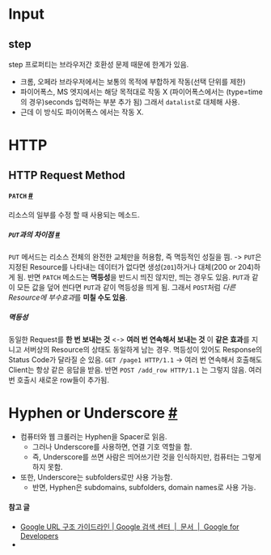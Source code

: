 # Input
## step
step 프로퍼티는 브라우저간 호환성 문제 때문에 한계가 있음.
- 크롬, 오페라 브라우저에서는 보통의 목적에 부합하게 작동(선택 단위를 제한)
- 파이어폭스, MS 엣지에서는 해당 목적대로 작동 X 
  (파이어폭스에서는 (type=time의 경우)seconds 입력하는 부분 추가 됨)
그래서 `datalist`로 대체해 사용.
- 근데 이 방식도 파이어폭스 에서는 작동 X.

# HTTP
## HTTP Request Method
#### `PATCH` [#](https://developer.mozilla.org/en-US/docs/Web/HTTP/Methods/PATCH)
리소스의 일부를 수정 할 때 사용되는 메소드.
##### `PUT`과의 차이점 [#](https://developer.mozilla.org/ko/docs/Web/HTTP/Methods/PUT)
`PUT` 메서드는 리소스 전체의 완전한 교체만을 허용함, 즉 멱등적인 성질을 띔.
-> `PUT`은 지정된 Resource를 나타내는 데이터가 없다면 생성(`201`)하거나 대체(200 or 204)하게 됨.
반면 `PATCH` 메소드는 **멱등성**을 반드시 띄진 않지만, 띄는 경우도 있음.
`PUT`과 같이 모든 값을 덮어 씐다면 `PUT`과 같이 멱등성을 띄게 됨.
그래서 `POST`처럼 *다른 Resource에 부수효과*를 **미칠 수도 있음**.
##### 멱등성
동일한 Request를 **한 번 보내는 것** <-> **여러 번 연속해서 보내는 것** 이 **같은 효과**를 지니고 서버상의 Resource의 상태도 동일하게 남는 경우.
멱등성이 있어도 Response의 Status Code가 달라질 순 있음.
`GET /page1 HTTP/1.1` -> 여러 번 연속해서 호출해도 Client는 항상 같은 응답을 받음.
반면 `POST /add_row HTTP/1.1` 는 그렇지 않음. 여러 번 호출시 새로운 row들이 추가됨.

# Hyphen or Underscore [#](https://studiohawk.com.au/blog/dash-or-underscore-in-url-heres-how-its-affecting-your-seo/)
- 컴퓨터와 웹 크롤러는 Hyphen을 Spacer로 읽음.
	- 그러나 Underscore를 사용하면, 연결 기호 역할을 함.
	- 즉, Underscore를 쓰면 사람은 띄어쓰기란 것을 인식하지만, 컴퓨터는 그렇게 하지 못함.
- 또한, Underscore는 subfolders로만 사용 가능함.
	- 반면, Hyphen은 subdomains, subfolders, domain names로 사용 가능.
#### 참고 글
- [Google URL 구조 가이드라인 | Google 검색 센터  |  문서  |  Google for Developers](https://developers.google.com/search/docs/crawling-indexing/url-structure?hl=ko&visit_id=638269678343752941-4095266124&rd=1)
- 
